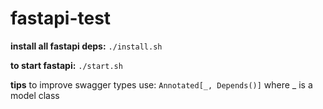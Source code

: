 # fastapi-test

**install all fastapi deps:**
```./install.sh```

**to start fastapi:**
```./start.sh```

**tips**
to improve swagger types use:
    `Annotated[_, Depends()]`
where _ is a model class